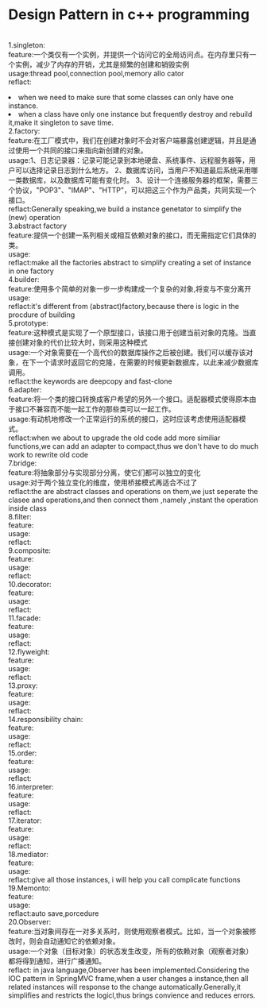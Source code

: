 # Design Pattern in c++ programming
<br>
1.singleton:
<br>feature:一个类仅有一个实例，并提供一个访问它的全局访问点。在内存里只有一个实例，减少了内存的开销，尤其是频繁的创建和销毁实例
<br>usage:thread pool,connection pool,memory allo cator
<br>reflact:<p><li>when we need to make sure that some classes can only have one instance.<li>when a class have only one instance but frequently destroy and rebuild it,make it singleton to save time.
<br>
2.factory:
<br>feature:在工厂模式中，我们在创建对象时不会对客户端暴露创建逻辑，并且是通过使用一个共同的接口来指向新创建的对象。
<br>usage:1、日志记录器：记录可能记录到本地硬盘、系统事件、远程服务器等，用户可以选择记录日志到什么地方。 2、数据库访问，当用户不知道最后系统采用哪一类数据库，以及数据库可能有变化时。 3、设计一个连接服务器的框架，需要三个协议，"POP3"、"IMAP"、"HTTP"，可以把这三个作为产品类，共同实现一个接口。 
<br>reflact:Generally speaking,we build a instance genetator to simplify the (new) operation
<br>
3.abstract factory
<br>feature:提供一个创建一系列相关或相互依赖对象的接口，而无需指定它们具体的类。
<br>usage:
<br>reflact:make all the factories abstract to simplify creating a set of instance in one factory
<br>
4.builder:
<br>feature:使用多个简单的对象一步一步构建成一个复杂的对象,将变与不变分离开
<br>usage:
<br>reflact:it's different from (abstract)factory,because there is logic in the procdure of building
<br>
5.prototype:
<br>feature:这种模式是实现了一个原型接口，该接口用于创建当前对象的克隆。当直接创建对象的代价比较大时，则采用这种模式
<br>usage:一个对象需要在一个高代价的数据库操作之后被创建。我们可以缓存该对象，在下一个请求时返回它的克隆，在需要的时候更新数据库，以此来减少数据库调用。
<br>reflact:the keywords are deepcopy and fast-clone
<br>
6.adapter:
<br>feature:将一个类的接口转换成客户希望的另外一个接口。适配器模式使得原本由于接口不兼容而不能一起工作的那些类可以一起工作。
<br>usage:有动机地修改一个正常运行的系统的接口，这时应该考虑使用适配器模式。
<br>reflact:when we about to upgrade the old code add more similiar functions,we can add an adapter to compact,thus we don't have to do much work to rewrite old code
<br>
7.bridge:
<br>feature:将抽象部分与实现部分分离，使它们都可以独立的变化
<br>usage:对于两个独立变化的维度，使用桥接模式再适合不过了
<br>reflact:the are abstract classes and operations on them,we just seperate the clasee and operations,and then connect them ,namely ,instant the operation inside class
<br>
8.filter:
<br>feature:
<br>usage:
<br>reflact:
<br>
9.composite:
<br>feature:
<br>usage:
<br>reflact:
<br>
10.decorator:
<br>feature:
<br>usage:
<br>reflact:
<br>
11.facade:
<br>feature:
<br>usage:
<br>reflact:
<br>
12.flyweight:
<br>feature:
<br>usage:
<br>reflact:
<br>
13.proxy:
<br>feature:
<br>usage:
<br>reflact:
<br>
14.responsibility chain:
<br>feature:
<br>usage:
<br>reflact:
<br>
15.order:
<br>feature:
<br>usage:
<br>reflact:
<br>
16.interpreter:
<br>feature:
<br>usage:
<br>reflact:
<br>
17.iterator:
<br>feature:
<br>usage:
<br>reflact:
<br>
18.mediator:
<br>feature:
<br>usage:
<br>reflact:give all those instances, i will help you call complicate functions 
<br>
19.Memonto:
<br>feature:
<br>usage:
<br>reflact:auto save,porcedure
<br>
20.Observer:
<br>feature:当对象间存在一对多关系时，则使用观察者模式。比如，当一个对象被修改时，则会自动通知它的依赖对象。
<br>usage:一个对象（目标对象）的状态发生改变，所有的依赖对象（观察者对象）都将得到通知，进行广播通知。
<br>reflact: in java language,Observer has been implemented.Considering the IOC pattern in SpringMVC frame,when a user changes a instance,then all related instances will response to the change automatically.Generally,it simplifies and restricts the logicl,thus brings convience and reduces errors.
